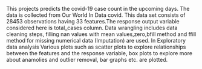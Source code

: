 This projects predicts the covid-19 case count in the upcoming days. The data is collected from Our World In Data covid. This data set consists of 28453 observations having 33 features.The response output variable considered here is total_cases column. Data wrangling includes data cleaning steps, filling nan values with mean values,zero,bfill method and ffill method for missing numerical data (Imputation) are used. In Exploratory data analysis Various plots such as scatter plots to explore relationships between the features and the response variable, box plots to explore more about anamolies and outlier removal, bar graphs etc. are plotted. 
